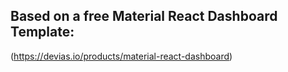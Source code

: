## Based on a free Material React Dashboard Template: 
(https://devias.io/products/material-react-dashboard) 